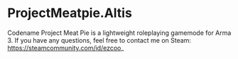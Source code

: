 # ProjectMeatpie.Altis

Codename Project Meat Pie is a lightweight roleplaying gamemode for Arma 3. If you have any questions, feel free to contact me on Steam: https://steamcommunity.com/id/ezcoo_
